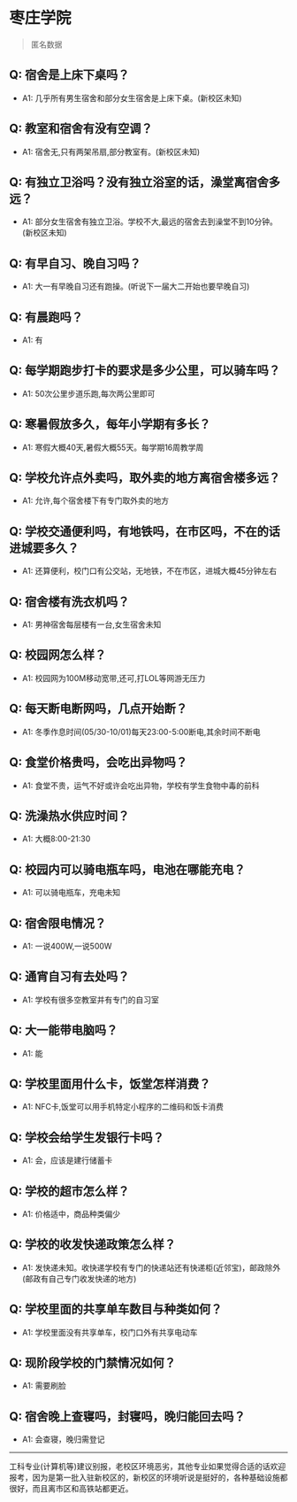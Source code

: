 # 枣庄学院
> 匿名数据
## Q: 宿舍是上床下桌吗？
- A1: 几乎所有男生宿舍和部分女生宿舍是上床下桌。(新校区未知)
## Q: 教室和宿舍有没有空调？
- A1: 宿舍无,只有两架吊扇,部分教室有。(新校区未知)
## Q: 有独立卫浴吗？没有独立浴室的话，澡堂离宿舍多远？
- A1: 部分女生宿舍有独立卫浴。学校不大,最远的宿舍去到澡堂不到10分钟。(新校区未知)
## Q: 有早自习、晚自习吗？
- A1: 大一有早晚自习还有跑操。(听说下一届大二开始也要早晚自习)
## Q: 有晨跑吗？
- A1: 有
## Q: 每学期跑步打卡的要求是多少公里，可以骑车吗？
- A1: 50次公里步道乐跑,每次两公里即可
## Q: 寒暑假放多久，每年小学期有多长？
- A1: 寒假大概40天,暑假大概55天。每学期16周教学周
## Q: 学校允许点外卖吗，取外卖的地方离宿舍楼多远？
- A1: 允许,每个宿舍楼下有专门取外卖的地方
## Q: 学校交通便利吗，有地铁吗，在市区吗，不在的话进城要多久？
- A1: 还算便利，校门口有公交站，无地铁，不在市区，进城大概45分钟左右
## Q: 宿舍楼有洗衣机吗？
- A1: 男神宿舍每层楼有一台,女生宿舍未知
## Q: 校园网怎么样？
- A1: 校园网为100M移动宽带,还可,打LOL等网游无压力
## Q: 每天断电断网吗，几点开始断？
- A1: 冬季作息时间(05/30-10/01)每天23:00-5:00断电,其余时间不断电
## Q: 食堂价格贵吗，会吃出异物吗？
- A1: 食堂不贵，运气不好或许会吃出异物，学校有学生食物中毒的前科
## Q: 洗澡热水供应时间？
- A1: 大概8:00-21:30
## Q: 校园内可以骑电瓶车吗，电池在哪能充电？
- A1: 可以骑电瓶车，充电未知
## Q: 宿舍限电情况？
- A1: 一说400W,一说500W
## Q: 通宵自习有去处吗？
- A1: 学校有很多空教室并有专门的自习室
## Q: 大一能带电脑吗？
- A1: 能
## Q: 学校里面用什么卡，饭堂怎样消费？
- A1: NFC卡,饭堂可以用手机特定小程序的二维码和饭卡消费
## Q: 学校会给学生发银行卡吗？
- A1: 会，应该是建行储蓄卡
## Q: 学校的超市怎么样？
- A1: 价格适中，商品种类偏少
## Q: 学校的收发快递政策怎么样？
- A1: 发快递未知。收快递学校有专门的快递站还有快递柜(近邻宝)，邮政除外(邮政有自己专门收发快递的地方)
## Q: 学校里面的共享单车数目与种类如何？
- A1: 学校里面没有共享单车，校门口外有共享电动车
## Q: 现阶段学校的门禁情况如何？
- A1: 需要刷脸
## Q: 宿舍晚上查寝吗，封寝吗，晚归能回去吗？
- A1: 会查寝，晚归需登记
***
工科专业(计算机等)建议别报，老校区环境恶劣，其他专业如果觉得合适的话欢迎报考，因为是第一批入驻新校区的，新校区的环境听说是挺好的，各种基础设施都很好，而且离市区和高铁站都更近。